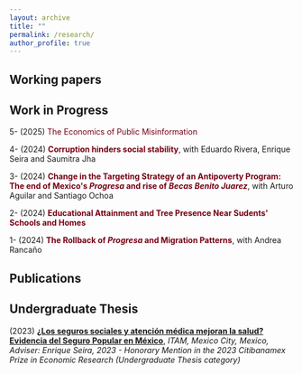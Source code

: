 ```yaml
---
layout: archive
title: ""
permalink: /research/
author_profile: true
---
```


## Working papers

## Work in Progress
5-   (2025) <span style ="color: #750014">The Economics of Public Misinformation</span>

4-   (2024) <span style ="color: #750014">**Corruption hinders social stability**</span>, with Eduardo Rivera, Enrique Seira and Saumitra Jha

3-   (2024) <span style ="color: #750014">**Change in the Targeting Strategy of an Antipoverty Program: The end of Mexico's _Progresa_ and rise of _Becas Benito Juarez_**</span>, with Arturo Aguilar and Santiago Ochoa

2-   (2024) <span style ="color: #750014">**Educational Attainment and Tree Presence Near Sudents' Schools and Homes**</span> 

1-   (2024) <span style = "color: #750014">**The Rollback of _Progresa_ and Migration Patterns**</span>, with Andrea Rancaño 

## Publications 

## Undergraduate Thesis
(2023) [**¿Los seguros sociales y atención médica mejoran la salud? Evidencia del Seguro Popular en México**](https://robertoglz.github.io/files/tesis_BA_RobertoGonzalez.pdf), _ITAM, Mexico City, Mexico, Adviser: Enrique Seira, 2023 - Honorary Mention in the 2023 Citibanamex Prize in Economic Research (Undergraduate Thesis category)_

<!---
{% if author.googlescholar %}
  You can also find my articles on <u><a href="{{author.googlescholar}}">my Google Scholar profile</a>.</u>
{% endif %}

{% include base_path %}

{% for post in site.publications reversed %}
  {% include archive-single.html %}
{% endfor %}
-->
